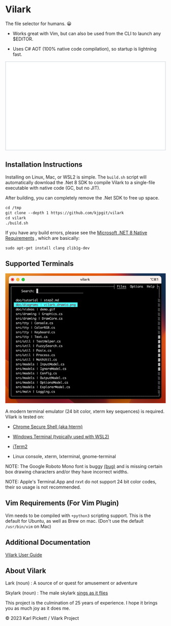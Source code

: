 # Vilark

The file selector for humans. 😀

* Works great with Vim, but can also be used from the CLI to launch any $EDITOR.

* Uses C# AOT (100% native code compilation), so startup is lightning fast.


![Tutorial Screen Recording](./doc/videos/demo.gif)



## Installation Instructions

Installing on Linux, Mac, or WSL2 is simple.  The `build.sh` script will automatically
download the .Net 8 SDK to compile Vilark to a single-file executable with
native code (GC, but no JIT).

After building, you can completely remove the .Net SDK to free up space.

    cd /tmp
    git clone --depth 1 https://github.com/kjpgit/vilark
    cd vilark
    ./build.sh

If you have any build errors, please see the
[Microsoft .NET 8 Native Requirements](https://learn.microsoft.com/en-us/dotnet/core/deploying/native-aot/?tabs=net8plus%2Clinux-ubuntu#prerequisites)
, which are basically:

    sudo apt-get install clang zlib1g-dev



## Supported Terminals

![iTerm2 Screenshot](doc/videos/macos-iterm.png)

A modern terminal emulator (24 bit color, xterm key sequences) is required.  Vilark is tested on:

* [Chrome Secure Shell (aka hterm)](https://chrome.google.com/webstore/detail/secure-shell/iodihamcpbpeioajjeobimgagajmlibd)

* [Windows Terminal (typically used with WSL2)](https://apps.microsoft.com/store/detail/windows-terminal/9N0DX20HK701?hl=en-us&gl=us&rtc=1)

* [iTerm2](https://iterm2.com/)

* Linux console, xterm, lxterminal, gnome-terminal

NOTE: The Google Roboto Mono font is buggy
[(bug)](https://github.com/google/fonts/issues/360)
and is missing certain box drawing
characters and/or they have incorrect widths.

NOTE: Apple's Terminal.App and rxvt do not support 24 bit color codes,
their so usage is not recommended.

## Vim Requirements (For Vim Plugin)

Vim needs to be compiled with `+python3` scripting support.  This is the default
for Ubuntu, as well as Brew on mac.  (Don't use the default `/usr/bin/vim` on Mac)

## Additional Documentation

[Vilark User Guide](doc/README.md)

## About Vilark

Lark (noun) : A source of or quest for amusement or adventure

Skylark (noun) : The male skylark
[sings as it flies](https://www.youtube.com/watch?v=k71j3aW8DMw)

This project is the culmination of 25 years of experience.  I hope it brings you
as much joy as it does me.

© 2023 Karl Pickett / Vilark Project
